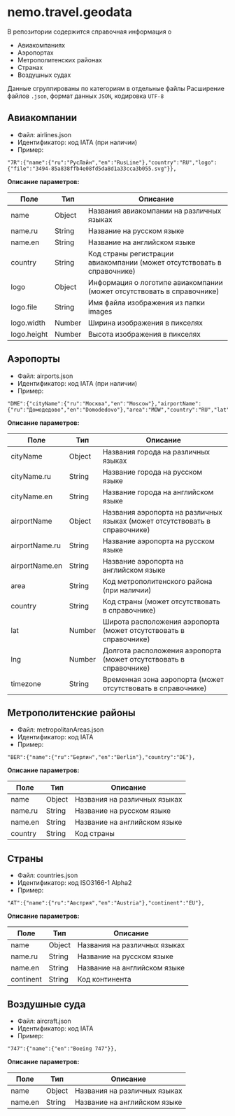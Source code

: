 # nemo.travel.geodata

В репозитории содержится справочная информация о

* Авиакомпаниях
* Аэропортах
* Метрополитенских районах 
* Странах
* Воздушных судах

Данные сгруппированы по категориям в отдельные файлы
Расширение файлов `.json`, формат данных `JSON`, кодировка `UTF-8`

## Авиакомпании

* Файл: airlines.json
* Идентификатор: код IATA (при наличии)
* Пример:
```
"7R":{"name":{"ru":"РусЛайн","en":"RusLine"},"country":"RU","logo":{"file":"3494-85a838ffb4e08fd5da8d1a33cca3b055.svg"}},
```

**Описание параметров:**
 
| Поле        | Тип           | Описание  |
| ------------- |---------------| ------|
| name          | Object        | Названия авиакомпании на различных языках |
| name.ru          | String        | Название на русском языке |
| name.en          | String        | Название на английском языке |
| country      | String        |  Код страны регистрации авиакомпании (может отсутствовать в справочнике) |
| logo  | Object      |    Информация о логотипе авиакомпании (может отсутствовать в справочнике) |
| logo.file  | String      | Имя файла изображения из папки images |
| logo.width  | Number      |   Ширина изображения в пикселях |
| logo.height  | Number      |    Высота изображения в пикселях |

## Аэропорты

* Файл: airports.json
* Идентификатор: код IATA (при наличии)
* Пример:
```
"DME":{"cityName":{"ru":"Москва","en":"Moscow"},"airportName":{"ru":"Домодедово","en":"Domodedovo"},"area":"MOW","country":"RU","lat":55.4145,"lng":37.8999,"timezone":"Europe/Moscow"},
```

**Описание параметров:**
 
| Поле        | Тип           | Описание  |
| ------------- |---------------| ------|
| cityName          | Object        | Названия города на различных языках |
| cityName.ru          | String        | Название города на русском языке |
| cityName.en          | String        | Название города на английском языке |
| airportName          | Object        | Названия аэропорта на различных языках (может отсутствовать в справочнике) |
| airportName.ru          | String        | Название аэропорта на русском языке |
| airportName.en          | String        | Название аэропорта на английском языке |
| area          | String        | Код метрополитенского района (при наличии) |
| country      | String        |  Код страны (может отсутствовать в справочнике) |
| lat  | Number      |   Широта расположения аэропорта (может отсутствовать в справочнике) |
| lng  | Number      |    Долгота расположения аэропорта (может отсутствовать в справочнике) |
| timezone  | String      | Временная зона аэропорта (может отсутствовать в справочнике) |


## Метрополитенские районы

* Файл: metropolitanAreas.json
* Идентификатор: код IATA
* Пример:
```
"BER":{"name":{"ru":"Берлин","en":"Berlin"},"country":"DE"},
```

**Описание параметров:**
 
| Поле        | Тип           | Описание  |
| ------------- |---------------| ------|
| name          | Object        | Названия на различных языках |
| name.ru          | String        | Название на русском языке |
| name.en          | String        | Название на английском языке |
| country      | String        |  Код страны |


## Страны

* Файл: countries.json
* Идентификатор: код ISO3166-1 Alpha2
* Пример:
```
"AT":{"name":{"ru":"Австрия","en":"Austria"},"continent":"EU"},
```

**Описание параметров:**
 
| Поле        | Тип           | Описание  |
| ------------- |---------------| ------|
| name          | Object        | Названия на различных языках |
| name.ru          | String        | Название на русском языке |
| name.en          | String        | Название на английском языке |
| continent      | String        |  Код континента |

## Воздушные суда

* Файл: aircraft.json
* Идентификатор: код IATA
* Пример:
```
"747":{"name":{"en":"Boeing 747"}},
```

**Описание параметров:**
 
| Поле        | Тип           | Описание  |
| ------------- |---------------| ------|
| name          | Object        | Названия на различных языках |
| name.en          | String        | Название на английском языке |
